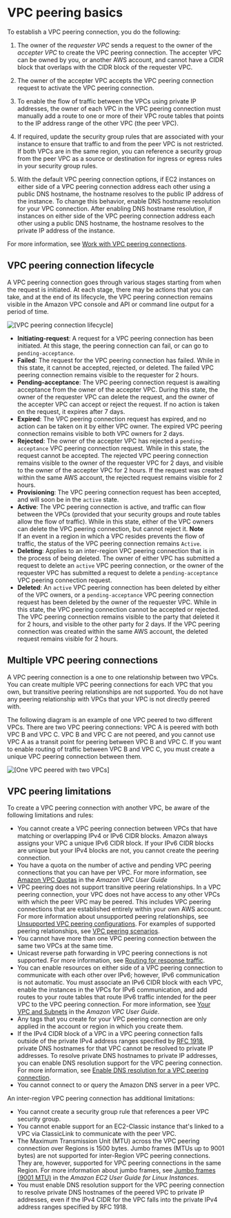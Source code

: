 # VPC peering basics<a name="vpc-peering-basics"></a>

To establish a VPC peering connection, you do the following:

1. The owner of the *requester VPC* sends a request to the owner of the *accepter VPC* to create the VPC peering connection\. The accepter VPC can be owned by you, or another AWS account, and cannot have a CIDR block that overlaps with the CIDR block of the requester VPC\.

1. The owner of the accepter VPC accepts the VPC peering connection request to activate the VPC peering connection\. 

1. To enable the flow of traffic between the VPCs using private IP addresses, the owner of each VPC in the VPC peering connection must manually add a route to one or more of their VPC route tables that points to the IP address range of the other VPC \(the peer VPC\)\. 

1. If required, update the security group rules that are associated with your instance to ensure that traffic to and from the peer VPC is not restricted\. If both VPCs are in the same region, you can reference a security group from the peer VPC as a source or destination for ingress or egress rules in your security group rules\. 

1. With the default VPC peering connection options, if EC2 instances on either side of a VPC peering connection address each other using a public DNS hostname, the hostname resolves to the public IP address of the instance\. To change this behavior, enable DNS hostname resolution for your VPC connection\. After enabling DNS hostname resolution, if instances on either side of the VPC peering connection address each other using a public DNS hostname, the hostname resolves to the private IP address of the instance\.

For more information, see [Work with VPC peering connections](working-with-vpc-peering.md)\.

## VPC peering connection lifecycle<a name="vpc-peering-lifecycle"></a>

A VPC peering connection goes through various stages starting from when the request is initiated\. At each stage, there may be actions that you can take, and at the end of its lifecycle, the VPC peering connection remains visible in the Amazon VPC console and API or command line output for a period of time\.

![\[VPC peering connection lifecycle\]](http://docs.aws.amazon.com/vpc/latest/peering/images/peering-lifecycle-diagram.png)
+ **Initiating\-request**: A request for a VPC peering connection has been initiated\. At this stage, the peering connection can fail, or can go to `pending-acceptance`\.
+ **Failed**: The request for the VPC peering connection has failed\. While in this state, it cannot be accepted, rejected, or deleted\. The failed VPC peering connection remains visible to the requester for 2 hours\.
+ **Pending\-acceptance**: The VPC peering connection request is awaiting acceptance from the owner of the accepter VPC\. During this state, the owner of the requester VPC can delete the request, and the owner of the accepter VPC can accept or reject the request\. If no action is taken on the request, it expires after 7 days\.
+ **Expired**: The VPC peering connection request has expired, and no action can be taken on it by either VPC owner\. The expired VPC peering connection remains visible to both VPC owners for 2 days\.
+ **Rejected**: The owner of the accepter VPC has rejected a `pending-acceptance` VPC peering connection request\. While in this state, the request cannot be accepted\. The rejected VPC peering connection remains visible to the owner of the requester VPC for 2 days, and visible to the owner of the accepter VPC for 2 hours\. If the request was created within the same AWS account, the rejected request remains visible for 2 hours\.
+ **Provisioning**: The VPC peering connection request has been accepted, and will soon be in the `active` state\. 
+ **Active**: The VPC peering connection is active, and traffic can flow between the VPCs \(provided that your security groups and route tables allow the flow of traffic\)\. While in this state, either of the VPC owners can delete the VPC peering connection, but cannot reject it\. 
**Note**  
If an event in a region in which a VPC resides prevents the flow of traffic, the status of the VPC peering connection remains `Active`\.
+ **Deleting**: Applies to an inter\-region VPC peering connection that is in the process of being deleted\. The owner of either VPC has submitted a request to delete an `active` VPC peering connection, or the owner of the requester VPC has submitted a request to delete a `pending-acceptance` VPC peering connection request\.
+ **Deleted**: An `active` VPC peering connection has been deleted by either of the VPC owners, or a `pending-acceptance` VPC peering connection request has been deleted by the owner of the requester VPC\. While in this state, the VPC peering connection cannot be accepted or rejected\. The VPC peering connection remains visible to the party that deleted it for 2 hours, and visible to the other party for 2 days\. If the VPC peering connection was created within the same AWS account, the deleted request remains visible for 2 hours\.

## Multiple VPC peering connections<a name="vpc-peering-basics-multiple"></a>

A VPC peering connection is a one to one relationship between two VPCs\. You can create multiple VPC peering connections for each VPC that you own, but transitive peering relationships are not supported\. You do not have any peering relationship with VPCs that your VPC is not directly peered with\. 

The following diagram is an example of one VPC peered to two different VPCs\. There are two VPC peering connections: VPC A is peered with both VPC B and VPC C\. VPC B and VPC C are not peered, and you cannot use VPC A as a transit point for peering between VPC B and VPC C\. If you want to enable routing of traffic between VPC B and VPC C, you must create a unique VPC peering connection between them\.

![\[One VPC peered with two VPCs\]](http://docs.aws.amazon.com/vpc/latest/peering/images/one-to-two-vpcs-flying-v.png)

## VPC peering limitations<a name="vpc-peering-limitations"></a>

To create a VPC peering connection with another VPC, be aware of the following limitations and rules:
+ You cannot create a VPC peering connection between VPCs that have matching or overlapping IPv4 or IPv6 CIDR blocks\. Amazon always assigns your VPC a unique IPv6 CIDR block\. If your IPv6 CIDR blocks are unique but your IPv4 blocks are not, you cannot create the peering connection\.
+ You have a quota on the number of active and pending VPC peering connections that you can have per VPC\. For more information, see [Amazon VPC Quotas](https://docs.aws.amazon.com/vpc/latest/userguide/amazon-vpc-limits.html) in the *Amazon VPC User Guide*
+ VPC peering does not support transitive peering relationships\. In a VPC peering connection, your VPC does not have access to any other VPCs with which the peer VPC may be peered\. This includes VPC peering connections that are established entirely within your own AWS account\. For more information about unsupported peering relationships, see [Unsupported VPC peering configurations](invalid-peering-configurations.md)\. For examples of supported peering relationships, see [VPC peering scenarios](peering-scenarios.md)\.
+ You cannot have more than one VPC peering connection between the same two VPCs at the same time\.
+ Unicast reverse path forwarding in VPC peering connections is not supported\. For more information, see [Routing for response traffic](peering-configurations-partial-access.md#peering-incorrect-response-routing)\.
+ You can enable resources on either side of a VPC peering connection to communicate with each other over IPv6; however, IPv6 communication is not automatic\. You must associate an IPv6 CIDR block with each VPC, enable the instances in the VPCs for IPv6 communication, and add routes to your route tables that route IPv6 traffic intended for the peer VPC to the VPC peering connection\. For more information, see [Your VPC and Subnets](https://docs.aws.amazon.com/vpc/latest/userguide/VPC_Subnets.html) in the *Amazon VPC User Guide*\.
+ Any tags that you create for your VPC peering connection are only applied in the account or region in which you create them\.
+ If the IPv4 CIDR block of a VPC in a VPC peering connection falls outside of the private IPv4 address ranges specified by [RFC 1918](http://www.faqs.org/rfcs/rfc1918.html), private DNS hostnames for that VPC cannot be resolved to private IP addresses\. To resolve private DNS hostnames to private IP addresses, you can enable DNS resolution support for the VPC peering connection\. For more information, see [Enable DNS resolution for a VPC peering connection](modify-peering-connections.md#vpc-peering-dns)\.
+ You cannot connect to or query the Amazon DNS server in a peer VPC\.

An inter\-region VPC peering connection has additional limitations:
+ You cannot create a security group rule that references a peer VPC security group\.
+ You cannot enable support for an EC2\-Classic instance that's linked to a VPC via ClassicLink to communicate with the peer VPC\.
+ The Maximum Transmission Unit \(MTU\) across the VPC peering connection over Regions is 1500 bytes\. Jumbo frames \(MTUs up to 9001 bytes\) are not supported for inter\-Region VPC peering connections\. They are, however, supported for VPC peering connections in the same Region\. For more information about jumbo frames, see [Jumbo frames \(9001 MTU\)](https://docs.aws.amazon.com/AWSEC2/latest/UserGuide/network_mtu.html#jumbo_frame_instances) in the *Amazon EC2 User Guide for Linux Instances*\.
+ You must enable DNS resolution support for the VPC peering connection to resolve private DNS hostnames of the peered VPC to private IP addresses, even if the IPv4 CIDR for the VPC falls into the private IPv4 address ranges specified by RFC 1918\.